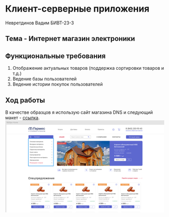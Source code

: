 # Клиент-серверные приложения  
Невретдинов Вадим БИВТ-23-3
## Тема - Интернет магазин электроники  
## Функциональные требования
1. Отображение актуальных товаров (поддержка сортировки товаров и т.д.)
2. Ведение базы пользователей
3. Ведение истории покупок пользователей  

## Ход работы  
В качестве образцов я использую сайт магазина DNS и следующий макет - [ссылка](https://www.figma.com/design/jLAXs3SplmgCfoijgFu47T/Germes--Copy-?node-id=0-1&p=f&t=5fR9bCNEONlMmy2u-0).  
![alt text](images\image.png)  
